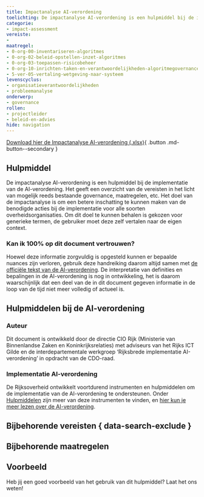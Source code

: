```yaml
---
title: Impactanalyse AI-verordening
toelichting: De impactanalyse AI-verordening is een hulpmiddel bij de implementatie van de AI-verordening. Het geeft een overzicht van de vereisten in het licht van mogelijk reeds bestaande governance, maatregelen, etc. 
categorie:
- impact-assessment
vereiste:
- 
maatregel:
- 0-org-00-inventariseren-algoritmes
- 0-org-02-beleid-opstellen-inzet-algoritmes
- 0-org-03-toepassen-risicobeheer
- 0-org-10-inrichten-taken-en-verantwoordelijkheden-algoritmegovernance
- 5-ver-05-vertaling-wetgeving-naar-systeem
levenscyclus:
- organisatieverantwoordelijkheden
- probleemanalyse
onderwerp:
- governance
rollen:
- projectleider
- beleid-en-advies
hide: navigation
---
```


<!-- tags -->

[Download hier de Impactanalyse AI-verordening (.xlsx)](documenten/AI-verordening_Impact_Analyse.xlsx){ .button .md-button--secondary }
## Hulpmiddel
De impactanalyse AI-verordening is een hulpmiddel bij de implementatie van de AI-verordening. 
Het geeft een overzicht van de vereisten in het licht van mogelijk reeds bestaande governance, maatregelen, etc. 
Het doel van de impactanalyse is om een betere inschatting te kunnen maken van de benodigde acties bij de implementatie voor alle soorten overheidsorganisaties. 
Om dit doel te kunnen behalen is gekozen voor generieke termen, de gebruiker moet deze zelf vertalen naar de eigen context. 

### Kan ik 100% op dit document vertrouwen?
Hoewel deze informatie zorgvuldig is opgesteld kunnen er bepaalde nuances zijn verloren, gebruik deze handreiking daarom altijd samen met [de officiële tekst van de AI-verordening](https://eur-lex.europa.eu/legal-content/NL/TXT/?uri=CELEX:32024R1689).
De interpretatie van definities en bepalingen in de AI-verordening is nog in ontwikkeling, het is daarom waarschijnlijk dat een deel van de in dit document gegeven informatie in de loop van de tijd niet meer volledig of actueel is.

## Hulpmiddelen bij de AI-verordening

### Auteur
Dit document is ontwikkeld door de directie CIO Rijk (Ministerie van Binnenlandse Zaken en Koninkrijksrelaties) met adviseurs van het Rijks ICT Gilde en de interdepartementale werkgroep ‘Rijksbrede implementatie AI-verordening’ in opdracht van de CDO-raad.

### Implementatie AI-verordening
De Rijksoverheid ontwikkelt voortdurend instrumenten en hulpmiddelen om de implementatie van de AI-verordening te ondersteunen. Onder [Hulpmiddelen](index.md) zijn meer van deze instrumenten te vinden, en [hier kun je meer lezen over de AI-verordening](../../ai-verordening/index.md).

## Bijbehorende vereisten { data-search-exclude }

<!-- list_vereisten_on_maatregelen_page -->

## Bijbehorende maatregelen

<!-- list_maatregelen_on_hulpmiddelen_page -->

## Voorbeeld

Heb jij een goed voorbeeld van het gebruik van dit hulpmiddel? Laat het ons weten!

